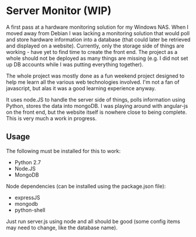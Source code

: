 # Server Monitor (WIP)

A first pass at a hardware monitoring solution for my Windows NAS. When I moved away from Debian I was lacking a monitoring solution that would poll and store hardware information into a database (that could later be retrieved and displayed on a website). Currently, only the storage side of things are working - have yet to find time to create the front end. The project as a whole should not be deployed as many things are missing (e.g. I did not set up DB accounts while I was putting everything together).

The whole project was mostly done as a fun weekend project designed to help me learn all the various web technologies involved. I'm not a fan of javascript, but alas it was a good learning experience anyway.

It uses node.JS to handle the server side of things, polls information using Python, stores the data into mongoDB. I was playing around with angular-js on the front end, but the website itself is nowhere close to being complete. This is very much a work in progress.

## Usage

The following must be installed for this to work:

- Python 2.7
- Node.JS
- MongoDB

Node dependencies (can be installed using the package.json file):

- expressJS
- mongodb
- python-shell

Just run server.js using node and all should be good (some config items may need to change, like the database name).